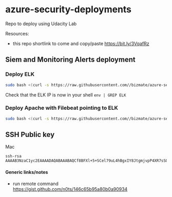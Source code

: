 # azure-security-deployments
Repo to deploy using Udacity Lab

Resources:
- this repo shortlink to come and copy/paste https://bit.ly/3VqafRz

## Siem and Monitoring Alerts deployment
### Deploy ELK 

```bash
sudo bash <(curl -s https://raw.githubusercontent.com//bizmate/azure-security-deployments/provision-elk.sh)
```
Check that the ELK IP is now in your shell `env | GREP ELK`

### Deploy Apache with Filebeat pointing to ELK
```bash
sudo bash <(curl -s https://raw.githubusercontent.com//bizmate/azure-security-deployments/provision-apache.sh)
```

## SSH Public key 
Mac
```shell
ssh-rsa AAAAB3NzaC1yc2EAAAADAQABAAABAQCf8BFXl+5+SCel79uL4hBgxIY8JtgmjvpP4XR7sSOMeAqYbMlguW54IpLrJC660tzGNUZMqdtoP9BYSv2QUjDOy1DHjfUiDRL95/aA5WFwpMwrFfIDGhQLyUHa/zo2rH6VCSpX/7i3Nk+FQ9MTSUAij+eD9zHQCjzQdPoVPX4WfJNWnIy4HDGKbwFL8WkGMU4zFvrezqjQpxBOFk+wkoWp2bedNT7sO9lWFJqALD0r+SQz95o6qJIIlzRgo8W+Wj9NxKnM6sfmyJXGteWdpUYgZ/6ok5NhYX9QX/DP6I6ctF55nOrSv2s75Tyh57w3V7VDCdu4kdEg+D15Qh3nnzW1
```

#### Generic links/notes
- run remote command https://gist.github.com/n0ts/146c65b95a80b0a90934